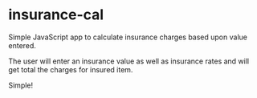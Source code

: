 # insurance-cal
Simple JavaScript app to calculate insurance charges based upon value entered.

The user will enter an insurance value as well as insurance rates and will get total the charges for insured item.

Simple!
